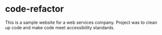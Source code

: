 # code-refactor
This is a sample website for a web services company. Project was to clean up code and make code meet accessibility standards.
